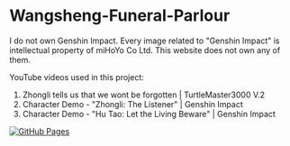 # Wangsheng-Funeral-Parlour

I do not own Genshin Impact. Every image related to "Genshin Impact" is intellectual property of miHoYo Co Ltd. This website does not own any of them.

YouTube videos used in this project:
1. Zhongli tells us that we wont be forgotten | TurtleMaster3000 V.2
2. Character Demo - "Zhongli: The Listener" | Genshin Impact
3. Character Demo - "Hu Tao: Let the Living Beware" | Genshin Impact

[![GitHub Pages]([https://img.shields.io/badge/GitHub-Pages-blue)](https://username.github.io/repository-name/](https://dev-zenitsu.github.io/Wangsheng-Funeral-Parlour/))
